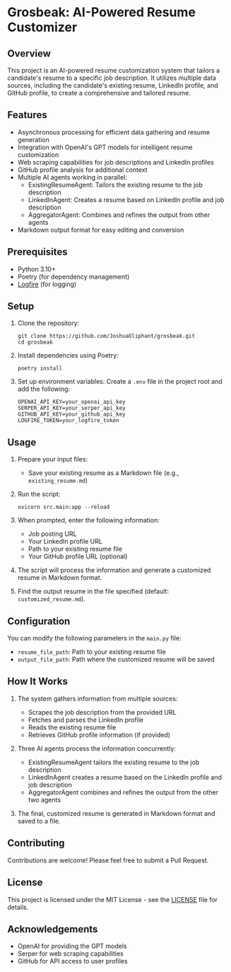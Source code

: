 # Grosbeak: AI-Powered Resume Customizer

## Overview

This project is an AI-powered resume customization system that tailors a candidate's resume to a specific job description. It utilizes multiple data sources, including the candidate's existing resume, LinkedIn profile, and GitHub profile, to create a comprehensive and tailored resume.

## Features

- Asynchronous processing for efficient data gathering and resume generation
- Integration with OpenAI's GPT models for intelligent resume customization
- Web scraping capabilities for job descriptions and LinkedIn profiles
- GitHub profile analysis for additional context
- Multiple AI agents working in parallel:
  - ExistingResumeAgent: Tailors the existing resume to the job description
  - LinkedInAgent: Creates a resume based on LinkedIn profile and job description
  - AggregatorAgent: Combines and refines the output from other agents
- Markdown output format for easy editing and conversion

## Prerequisites

- Python 3.10+
- Poetry (for dependency management)
- [Logfire](https://docs.pydantic.dev/logfire/) (for logging)

## Setup

1. Clone the repository:
   ```
   git clone https://github.com/JoshuaOliphant/grosbeak.git
   cd grosbeak
   ```

2. Install dependencies using Poetry:
   ```
   poetry install
   ```

3. Set up environment variables:
   Create a `.env` file in the project root and add the following:
   ```
   OPENAI_API_KEY=your_openai_api_key
   SERPER_API_KEY=your_serper_api_key
   GITHUB_API_KEY=your_github_api_key
   LOGFIRE_TOKEN=your_logfire_token
   ```

## Usage

1. Prepare your input files:
   - Save your existing resume as a Markdown file (e.g., `existing_resume.md`)

2. Run the script:
   ```
   uvicorn src.main:app --reload
   ```

3. When prompted, enter the following information:
   - Job posting URL
   - Your LinkedIn profile URL
   - Path to your existing resume file
   - Your GitHub profile URL (optional)

4. The script will process the information and generate a customized resume in Markdown format.

5. Find the output resume in the file specified (default: `customized_resume.md`).

## Configuration

You can modify the following parameters in the `main.py` file:

- `resume_file_path`: Path to your existing resume file
- `output_file_path`: Path where the customized resume will be saved

## How It Works

1. The system gathers information from multiple sources:
   - Scrapes the job description from the provided URL
   - Fetches and parses the LinkedIn profile
   - Reads the existing resume file
   - Retrieves GitHub profile information (if provided)

2. Three AI agents process the information concurrently:
   - ExistingResumeAgent tailors the existing resume to the job description
   - LinkedInAgent creates a resume based on the LinkedIn profile and job description
   - AggregatorAgent combines and refines the output from the other two agents

3. The final, customized resume is generated in Markdown format and saved to a file.

## Contributing

Contributions are welcome! Please feel free to submit a Pull Request.

## License

This project is licensed under the MIT License - see the [LICENSE](LICENSE) file for details.

## Acknowledgements

- OpenAI for providing the GPT models
- Serper for web scraping capabilities
- GitHub for API access to user profiles